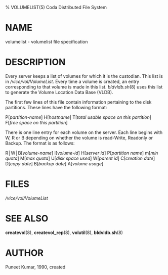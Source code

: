 % VOLUMELIST(5) Coda Distributed File System

NAME
====

volumelist - volumelist file specification

DESCRIPTION
===========

Every server keeps a list of volumes for which it is the custodian. This
list is in */vice/vol/VolumeList*. Every time a volume is created, an
entry corresponding to that volume is made in this list. *bldvldb.sh*(8)
uses this list to generate the Volume Location Data Base (VLDB).

The first few lines of this file contain information pertaining to the disk
partitions. These lines have the following format:

P\[*partition-name*\] H\[*hostname*\] T\[*total usable space on this partition*\] F\[*free space on this partition*\]

There is one line entry for each volume on the server.  Each line begins with
W, R or B depending on whether the volume is read-Write, Readonly or Backup.
The format is as follows:

R│W│B\[*volume-name*\] I\[*volume-id*\] H\[*server id*\] P\[*partition name*\] m\[*min quota*\] M\[*max quota*\] U\[*disk space used*\] W\[*parent id*\] C\[*creation date*\] D\[*copy date*\] B\[*backup date*\] A\[*volume usage*\]

FILES
=====

*/vice/vol/VolumeList*

SEE ALSO
========

**createvol**(8), **createvol\_rep**(8), **volutil**(8), **bldvldb.sh**(8)

AUTHOR
======

Puneet Kumar, 1990, created
